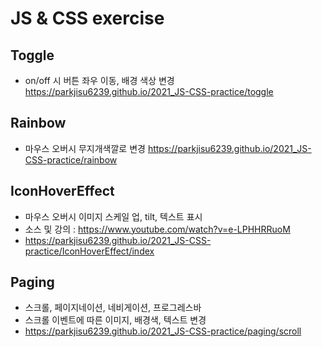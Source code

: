 # JS & CSS exercise


## Toggle

- on/off 시 버튼 좌우 이동, 배경 색상 변경
https://parkjisu6239.github.io/2021_JS-CSS-practice/toggle


## Rainbow

- 마우스 오버시 무지개색깔로 변경
https://parkjisu6239.github.io/2021_JS-CSS-practice/rainbow

## IconHoverEffect

- 마우스 오버시 이미지 스케일 업, tilt, 텍스트 표시
- 소스 및 강의 : https://www.youtube.com/watch?v=e-LPHHRRuoM
- https://parkjisu6239.github.io/2021_JS-CSS-practice/IconHoverEffect/index


## Paging

- 스크롤, 페이지네이션, 네비게이션, 프로그레스바
- 스크롤 이벤트에 따른 이미지, 배경색, 텍스트 변경
- https://parkjisu6239.github.io/2021_JS-CSS-practice/paging/scroll

